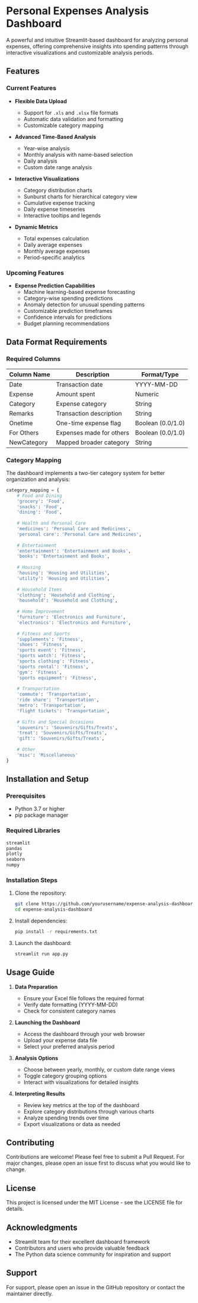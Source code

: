 # Personal Expenses Analysis Dashboard

A powerful and intuitive Streamlit-based dashboard for analyzing personal expenses, offering comprehensive insights into spending patterns through interactive visualizations and customizable analysis periods.

## Features

### Current Features
- **Flexible Data Upload**
  - Support for `.xls` and `.xlsx` file formats
  - Automatic data validation and formatting
  - Customizable category mapping

- **Advanced Time-Based Analysis**
  - Year-wise analysis
  - Monthly analysis with name-based selection
  - Daily analysis
  - Custom date range analysis
  
- **Interactive Visualizations**
  - Category distribution charts
  - Sunburst charts for hierarchical category view
  - Cumulative expense tracking
  - Daily expense timeseries
  - Interactive tooltips and legends

- **Dynamic Metrics**
  - Total expenses calculation
  - Daily average expenses
  - Monthly average expenses
  - Period-specific analytics

### Upcoming Features
- **Expense Prediction Capabilities**
  - Machine learning-based expense forecasting
  - Category-wise spending predictions
  - Anomaly detection for unusual spending patterns
  - Customizable prediction timeframes
  - Confidence intervals for predictions
  - Budget planning recommendations

## Data Format Requirements

### Required Columns
| Column Name | Description | Format/Type |
|-------------|-------------|-------------|
| Date | Transaction date | YYYY-MM-DD |
| Expense | Amount spent | Numeric |
| Category | Expense category | String |
| Remarks | Transaction description | String |
| Onetime | One-time expense flag | Boolean (0.0/1.0) |
| For Others | Expenses made for others | Boolean (0.0/1.0) |
| NewCategory | Mapped broader category | String |

### Category Mapping
The dashboard implements a two-tier category system for better organization and analysis:

```python
category_mapping = {
    # Food and Dining
    'grocery': 'Food',
    'snacks': 'Food',
    'dining': 'Food',
    
    # Health and Personal Care
    'medicines': 'Personal Care and Medicines',
    'personal care': 'Personal Care and Medicines',
    
    # Entertainment
    'entertainment': 'Entertainment and Books',
    'books': 'Entertainment and Books',
    
    # Housing
    'housing': 'Housing and Utilities',
    'utility': 'Housing and Utilities',
    
    # Household Items
    'clothing': 'Household and Clothing',
    'household': 'Household and Clothing',
    
    # Home Improvement
    'furniture': 'Electronics and Furniture',
    'electronics': 'Electronics and Furniture',
    
    # Fitness and Sports
    'supplements': 'Fitness',
    'shoes': 'Fitness',
    'sports event': 'Fitness',
    'sports watch': 'Fitness',
    'sports clothing': 'Fitness',
    'sports rental': 'Fitness',
    'gym': 'Fitness',
    'sports equipment': 'Fitness',
    
    # Transportation
    'commute': 'Transportation',
    'ride share': 'Transportation',
    'metro': 'Transportation',
    'flight tickets': 'Transportation',
    
    # Gifts and Special Occasions
    'souvenirs': 'Souvenirs/Gifts/Treats',
    'treat': 'Souvenirs/Gifts/Treats',
    'gift': 'Souvenirs/Gifts/Treats',
    
    # Other
    'misc': 'Miscellaneous'
}
```

## Installation and Setup

### Prerequisites
- Python 3.7 or higher
- pip package manager

### Required Libraries
```bash
streamlit
pandas
plotly
seaborn
numpy
```

### Installation Steps
1. Clone the repository:
   ```bash
   git clone https://github.com/yourusername/expense-analysis-dashboard.git
   cd expense-analysis-dashboard
   ```

2. Install dependencies:
   ```bash
   pip install -r requirements.txt
   ```

3. Launch the dashboard:
   ```bash
   streamlit run app.py
   ```

## Usage Guide

1. **Data Preparation**
   - Ensure your Excel file follows the required format
   - Verify date formatting (YYYY-MM-DD)
   - Check for consistent category names

2. **Launching the Dashboard**
   - Access the dashboard through your web browser
   - Upload your expense data file
   - Select your preferred analysis period

3. **Analysis Options**
   - Choose between yearly, monthly, or custom date range views
   - Toggle category grouping options
   - Interact with visualizations for detailed insights

4. **Interpreting Results**
   - Review key metrics at the top of the dashboard
   - Explore category distributions through various charts
   - Analyze spending trends over time
   - Export visualizations or data as needed

## Contributing

Contributions are welcome! Please feel free to submit a Pull Request. For major changes, please open an issue first to discuss what you would like to change.

## License

This project is licensed under the MIT License - see the LICENSE file for details.

## Acknowledgments

- Streamlit team for their excellent dashboard framework
- Contributors and users who provide valuable feedback
- The Python data science community for inspiration and support

## Support

For support, please open an issue in the GitHub repository or contact the maintainer directly.
